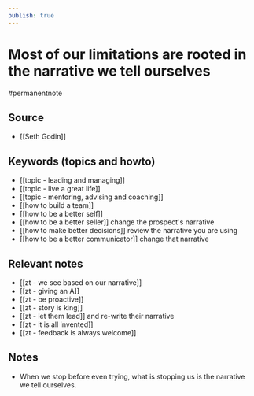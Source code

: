```yaml
---
publish: true
---
```


# Most of our limitations are rooted in the narrative we tell ourselves

#permanentnote

## Source
- [[Seth Godin]]	

## Keywords (topics and howto)
- [[topic - leading and managing]]
- [[topic - live a great life]]
- [[topic - mentoring, advising and coaching]]
- [[how to build a team]]
- [[how to be a better self]]
- [[how to be a better seller]] change the prospect's narrative
- [[how to make better decisions]] review the narrative you are using
- [[how to be a better communicator]] change that narrative

## Relevant notes
- [[zt - we see based on our narrative]]
- [[zt - giving an A]]
- [[zt - be proactive]]
- [[zt - story is king]]
- [[zt - let them lead]] and re-write their narrative
- [[zt - it is all invented]]
- [[zt - feedback is always welcome]]


## Notes
- When we stop before even trying, what is stopping us is the narrative we tell ourselves.